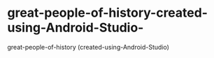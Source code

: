 # great-people-of-history-created-using-Android-Studio-
great-people-of-history (created-using-Android-Studio)
